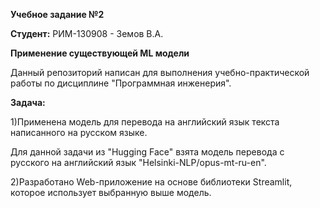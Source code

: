 ****Учебное задание №2****

**Студент:** РИМ-130908 - Земов В.А.

**Применение существующей ML модели**

Данный репозиторий написан для выполнения учебно-практической работы по дисциплине "Программная инженерия".

**Задача:**

1)Применена модель для перевода на английский язык текста написанного на русском языке.

Для данной задачи из "Hugging Face" взята модель перевода с русского на английский язык "Helsinki-NLP/opus-mt-ru-en".

2)Разработано Web-приложение на основе библиотеки Streamlit, которое использует выбранную выше модель.
